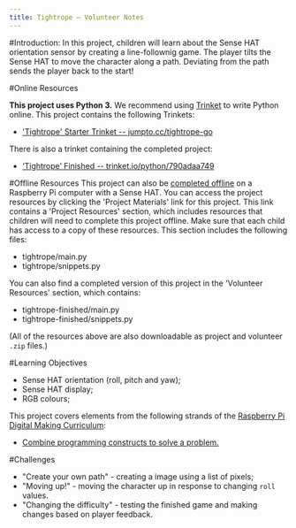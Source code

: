 ```yaml
---
title: Tightrope — Volunteer Notes
---
```


#Introduction:
In this project, children will learn about the Sense HAT orientation sensor by creating a line-follownig game. The player tilts the Sense HAT to move the character along a path. Deviating from the path sends the player back to the start! 

#Online Resources

__This project uses Python 3.__ We recommend using [Trinket](https://trinket.io/) to write Python online. This project contains the following Trinkets:

+ ['Tightrope' Starter Trinket -- jumpto.cc/tightrope-go](http://jumpto.cc/tightrope-go)

There is also a trinket containing the completed project:

+ [‘Tightrope’ Finished -- trinket.io/python/790adaa749](https://trinket.io/python/790adaa749)

#Offline Resources
This project can also be [completed offline](https://www.codeclubprojects.org/en-GB/resources/physical-sense-hat/) on a Raspberry Pi computer with a Sense HAT. You can access the project resources by clicking the 'Project Materials' link for this project. This link contains a 'Project Resources' section, which includes resources that children will need to complete this project offline. Make sure that each child has access to a copy of these resources. This section includes the following files:

+ tightrope/main.py
+ tightrope/snippets.py

You can also find a completed version of this project in the 'Volunteer Resources' section, which contains:

+ tightrope-finished/main.py
+ tightrope-finished/snippets.py

(All of the resources above are also downloadable as project and volunteer `.zip` files.)

#Learning Objectives
+ Sense HAT orientation (roll, pitch and yaw);
+ Sense HAT display;
+ RGB colours;

This project covers elements from the following strands of the [Raspberry Pi Digital Making Curriculum](http://rpf.io/curriculum):

+ [Combine programming constructs to solve a problem.](https://www.raspberrypi.org/curriculum/programming/builder)

#Challenges
+ "Create your own path" - creating a image using a list of pixels;
+ "Moving up!" - moving the character up in response to changing `roll` values.
+ "Changing the difficulty" - testing the finished game and making changes based on player feedback.

